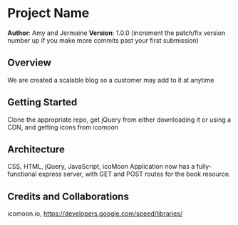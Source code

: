 # Project Name

**Author**: Amy and Jermaine
**Version**: 1.0.0 (increment the patch/fix version number up if you make more commits past your first submission)

## Overview
We are created a scalable blog so a customer may add to it at anytime

## Getting Started
Clone the appropriate repo, get jQuery from either downloading it or using a CDN, and getting icons from icomoon

## Architecture
CSS, HTML, jQuery, JavaScript, icoMoon
Application now has a fully-functional express server, with GET and POST routes for the book resource.

## Credits and Collaborations
icomoon.io, https://developers.google.com/speed/libraries/ 
